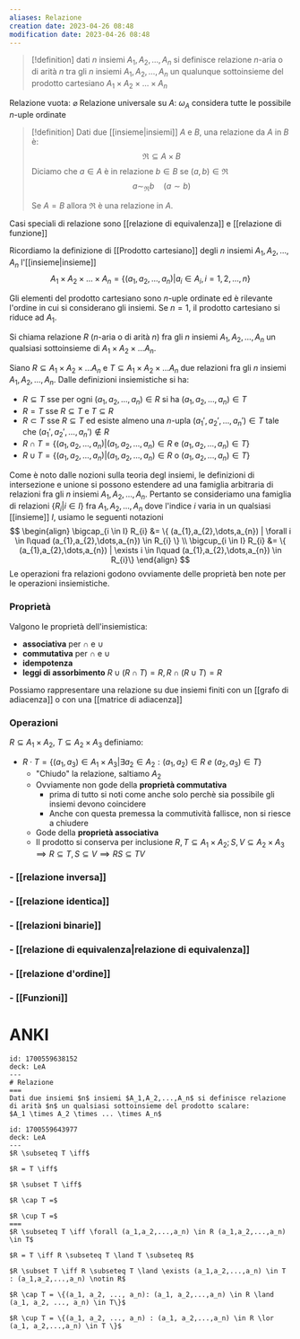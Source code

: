 ```yaml
---
aliases: Relazione
creation date: 2023-04-26 08:48
modification date: 2023-04-26 08:48
---
```

>[!definition]
>dati $n$ insiemi $A_{1},A_{2},\dots,A_{n}$ si definisce relazione $n$-aria o di arità $n$ tra gli $n$ insiemi $A_{1},A_{2},\dots,A_{n}$ un qualunque sottoinsieme del prodotto cartesiano $A_{1} \times A_{2} \times \dots \times A_{n}$

Relazione vuota: $\varnothing$
Relazione universale su $A$: $\omega_{A}$ considera tutte le possibile $n$-uple ordinate

>[!definition]
>Dati due [[insieme|insiemi]] $A$ e $B$, una relazione da $A$ in $B$ è:
>$$\mathfrak{R} \subseteq A \times B$$
>Diciamo che $a \in A$ è in relazione $b \in B$ se $(a,b) \in \mathfrak{R}$
>$$a \sim_\mathfrak{R} b\quad (a \sim b)$$
>
>Se $A = B$ allora $\mathfrak{R}$ è una relazione in $A$.


Casi speciali di relazione sono [[relazione di equivalenza]] e [[relazione di funzione]]

Ricordiamo la definizione di [[Prodotto cartesiano]] degli $n$ insiemi $A_{1},A_{2},\dots,A_{n}$ l'[[insieme|insieme]]
$$ A_{1} \times A_{2} \times \dots \times A_{n} = \left\{ (a_{1},a_{2},\dots,a_{n}) | a_{i} \in A_{i}, i = 1,2,\dots,n \right\}  $$

Gli elementi del prodotto cartesiano sono $n$-uple ordinate ed è rilevante l'ordine in cui si considerano gli insiemi.
Se $n = 1$, il prodotto cartesiano si riduce ad $A_{1}$.

Si chiama relazione $R$ ($n$-aria o di arità $n$) fra gli $n$ insiemi $A_{1},A_{2},\dots,A_{n}$ un qualsiasi sottoinsieme di $A_{1} \times A_{2} \times \dots A_{n}$.

Siano $R \subseteq A_{1} \times A_{2} \times \dots A_{n}$ e $T \subseteq A_{1} \times A_{2} \times \dots A_{n}$ due relazioni fra gli $n$ insiemi $A_{1},A_{2},\dots,A_{n}$. Dalle definizioni insiemistiche si ha:
- $R \subseteq T$ sse per ogni $(a_{1},a_{2},\dots,a_{n}) \in R$ si ha $(a_{1},a_{2},\dots,a_{n}) \in T$
- $R = T$ sse $R \subseteq T$ e $T \subseteq R$
- $R \subset T$ sse $R \subseteq T$ ed esiste almeno una $n$-upla $(a_{1}',a_{2}',\dots,a_{n}') \in T$ tale che $(a_{1}',a_{2}',\dots,a_{n}') \notin R$
- $R \cap T = \{ (a_{1},a_{2},\dots,a_{n}) | (a_{1},a_{2},\dots,a_{n}) \in R\text{ e } (a_{1},a_{2},\dots,a_{n})\in T \}$
- $R \cup T = \{ (a_{1},a_{2},\dots,a_{n}) | (a_{1},a_{2},\dots,a_{n}) \in R \text{ o } (a_{1},a_{2},\dots,a_{n}) \in T \}$

Come è noto dalle nozioni sulla teoria degl insiemi, le definizioni di intersezione e unione si possono estendere ad una famiglia arbitraria di relazioni fra gli $n$ insiemi $A_{1},A_{2},\dots,A_{n}$. Pertanto se consideriamo una famiglia di relazioni $\{ R_{i} | i \in I \}$ fra $A_{1},A_{2},\dots,A_{n}$ dove l'indice $i$ varia in un qualsiasi [[insieme]] $I$, usiamo le seguenti notazioni
$$ \begin{align}
\bigcap_{i \in I} R_{i} &= \{ (a_{1},a_{2},\dots,a_{n}) | \forall i \in I\quad (a_{1},a_{2},\dots,a_{n}) \in R_{i}  \} \\
\bigcup_{i \in I} R_{i} &= \{ (a_{1},a_{2},\dots,a_{n}) | \exists i \in I\quad (a_{1},a_{2},\dots,a_{n}) \in R_{i}\}
\end{align} $$
Le operazioni fra relazioni godono ovviamente delle proprietà ben note per le operazioni insiemistiche.

### Proprietà
Valgono le proprietà dell'insiemistica:
- **associativa** per $\cap$ e $\cup$
- **commutativa** per $\cap$ e $\cup$
- **idempotenza**
- **leggi di assorbimento** $R \cup (R \cap T) = R, R \cap (R \cup T) = R$

Possiamo rappresentare una relazione su due insiemi finiti con un [[grafo di adiacenza]] o con una [[matrice di adiacenza]] 

### Operazioni
$R \subseteq A_{1} \times A_{2}$, $T \subseteq A_{2} \times A_{3}$ definiamo:
- $R \cdot T = \{ (a_{1},a_{3}) \in A_{1} \times A_{3} | \exists a_{2} \in A_{2} : (a_{1},a_{2}) \in R \ e\ (a_{2},a_{3}) \in T \}$
	- "Chiudo" la relazione, saltiamo $A_{2}$ 
	- Ovviamente non gode della **proprietà commutativa** 
		- prima di tutto si noti come anche solo perchè sia possibile gli insiemi devono coincidere
		- Anche con questa premessa la commutività fallisce, non si riesce a chiudere
	- Gode della **proprietà associativa**
	- Il prodotto si conserva per inclusione $R,T \subseteq A_{1} \times A_{2}; S,V \subseteq A_{2} \times A_{3} \implies R \subseteq T, S \subseteq V \implies RS \subseteq TV$

### - [[relazione inversa]]
### - [[relazione identica]]
### - [[relazioni binarie]]
### - [[relazione di equivalenza|relazione di equivalenza]]
### - [[relazione d'ordine]]
### - [[Funzioni]]

# ANKI
```anki
id: 1700559638152
deck: LeA
---
# Relazione
===
Dati due insiemi $n$ insiemi $A_1,A_2,...,A_n$ si definisce relazione di arità $n$ un qualsiasi sottoinsieme del prodotto scalare:
$A_1 \times A_2 \times ... \times A_n$
```
```anki
id: 1700559643977
deck: LeA
---
$R \subseteq T \iff$

$R = T \iff$

$R \subset T \iff$

$R \cap T =$

$R \cup T =$
===
$R \subseteq T \iff \forall (a_1,a_2,...,a_n) \in R (a_1,a_2,...,a_n) \in T$

$R = T \iff R \subseteq T \land T \subseteq R$

$R \subset T \iff R \subseteq T \land \exists (a_1,a_2,...,a_n) \in T : (a_1,a_2,...,a_n) \notin R$

$R \cap T = \{(a_1, a_2, ..., a_n): (a_1, a_2,...,a_n) \in R \land (a_1, a_2, ..., a_n) \in T\}$

$R \cup T = \{(a_1, a_2, ..., a_n) : (a_1, a_2,...,a_n) \in R \lor (a_1, a_2,...,a_n) \in T \}$
```

